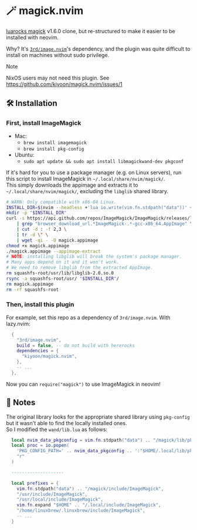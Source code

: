 # 🪄 magick.nvim

[luarocks magick](https://github.com/leafo/magick) v1.6.0 clone, but re-structured to make it easier to be installed with neovim.

Why? It's [`3rd/image.nvim`](https://github.com/3rd/image.nvim)'s dependency, and the plugin was quite difficult to install on machines without sudo privilege.

> [!NOTE]
> NixOS users may not need this plugin. See https://github.com/kiyoon/magick.nvim/issues/1

## 🛠️ Installation

### First, install ImageMagick

- Mac:
  - `brew install imagemagick`
  - `brew install pkg-config`
- Ubuntu:
  - `sudo apt update && sudo apt install libmagickwand-dev pkgconf`

If it's hard for you to use a package manager (e.g. on Linux servers), run this script to install ImageMagick in `~/.local/share/nvim/magick/`.  
This simply downloads the appimage and extracts it to `~/.local/share/nvim/magick/`, excluding the `libglib` shared library.

```bash
# WARN: Only compatible with x86-64 Linux.
INSTALL_DIR=$(nvim --headless +'lua io.write(vim.fn.stdpath("data"))' +qa)/magick  # ~/.local/share/nvim/magick
mkdir -p "$INSTALL_DIR"
curl -s https://api.github.com/repos/ImageMagick/ImageMagick/releases/latest \
    | grep "browser_download_url.*ImageMagick-.*-gcc-x86_64.AppImage" \
    | cut -d : -f 2,3 \
    | tr -d \" \
    | wget -qi - -O magick.appimage
chmod +x magick.appimage
./magick.appimage --appimage-extract
# NOTE: installing libglib will break the system's package manager.
# Many apps depend on it and it won't work.
# We need to remove libglib from the extracted AppImage.
rm squashfs-root/usr/lib/libglib-2.0.so.0
rsync -a squashfs-root/usr/ "$INSTALL_DIR"/
rm magick.appimage
rm -rf squashfs-root
```

### Then, install this plugin

For example, set this repo as a dependency of `3rd/image.nvim`. With lazy.nvim:

```lua
  {
    "3rd/image.nvim",
    build = false, -- do not build with hererocks
    dependencies = {
      "kiyoon/magick.nvim",
    },
    -- ...
  },
```

Now you can `require("magick")` to use ImageMagick in neovim!

## 📓 Notes

The original library looks for the appropriate shared library using `pkg-config` but it wasn't able to find the locally installed ones.  
So I modified the `wand/lib.lua` as follows:

```lua
  local nvim_data_pkgconfig = vim.fn.stdpath("data") .. "/magick/lib/pkgconfig"
  local proc = io.popen(
    'PKG_CONFIG_PATH=' .. nvim_data_pkgconfig .. ':"$HOME/.local/lib/pkgconfig:/home/linuxbrew/.linuxbrew/lib/pkgconfig:$PKG_CONFIG_PATH" pkg-config --cflags --libs MagickWand',
    "r"
  )

  --------------------

  local prefixes = {
    vim.fn.stdpath("data") .. "/magick/include/ImageMagick",
    "/usr/include/ImageMagick",
    "/usr/local/include/ImageMagick",
    vim.fn.expand "$HOME" .. "/.local/include/ImageMagick",
    "/home/linuxbrew/.linuxbrew/include/ImageMagick",
    -- ...
  }
```
